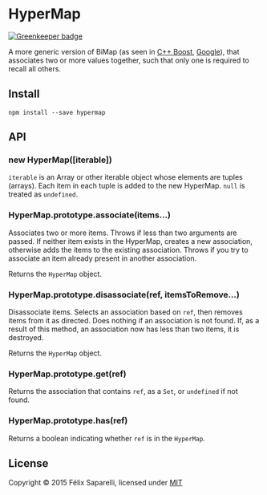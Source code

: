 # HyperMap

[![Greenkeeper badge](https://badges.greenkeeper.io/passcod/hypermap.svg)](https://greenkeeper.io/)

A more generic version of BiMap (as seen in [C++ Boost][1], [Google][2]), that
associates two or more values together, such that only one is required to recall
all others.

## Install

```
npm install --save hypermap
```

## API

### new HyperMap([iterable])

`iterable` is an Array or other iterable object whose elements are tuples (arrays).
Each item in each tuple is added to the new HyperMap. `null` is treated as `undefined`.

### HyperMap.prototype.associate(items...)

Associates two or more items. Throws if less than two arguments are passed. If
neither item exists in the HyperMap, creates a new association, otherwise adds
the items to the existing association. Throws if you try to associate an item
already present in another association.

Returns the `HyperMap` object.

### HyperMap.prototype.disassociate(ref, itemsToRemove...)

Disassociate items. Selects an association based on `ref`, then removes items
from it as directed. Does nothing if an association is not found. If, as a result
of this method, an association now has less than two items, it is destroyed.

Returns the `HyperMap` object.

### HyperMap.prototype.get(ref)

Returns the association that contains `ref`, as a `Set`, or `undefined` if not found.

### HyperMap.prototype.has(ref)

Returns a boolean indicating whether `ref` is in the `HyperMap`.

## License

Copyright © 2015 Félix Saparelli, licensed under [MIT][3]

[1]: http://www.boost.org/doc/libs/1_59_0/libs/bimap/doc/html/index.html
[2]: https://google-collections.googlecode.com/svn/trunk/javadoc/com/google/common/collect/BiMap.html
[3]: http://passcod.mit-license.org/

